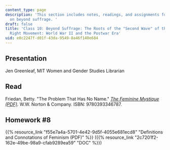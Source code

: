 ```yaml
---
content_type: page
description: 'This section includes notes, readings, and assignments for class #10
  on beyond suffrage. '
draft: false
title: 'Class 10: Beyond Suffrage: The Roots of the "Second Wave" of the U.S. Women''s
  Right Movement: World War II and the Postwar Era'
uid: e0c2247f-d01f-43da-9549-8a46f140e684
---
```

## Presentation 

Jen Greenleaf, MIT Women and Gender Studies Librarian

## Read

Friedan, Betty. "The Problem That Has No Name." [*The Feminine Mystique (PDF)*](https://nationalhumanitiescenter.org/ows/seminars/tcentury/FeminineMystique.pdf)*.* W.W. Norton & Company. ISBN: 9780393346787.

## Homework #8 

{{% resource_link "f55e7a4a-5701-4e42-9d5f-4055e681ecd8" "Definitions and Connotations of Feminism (PDF)" %}} ({{% resource_link "2c7201f2-162e-49be-98a9-cfab9289ea59" "DOC" %}})
